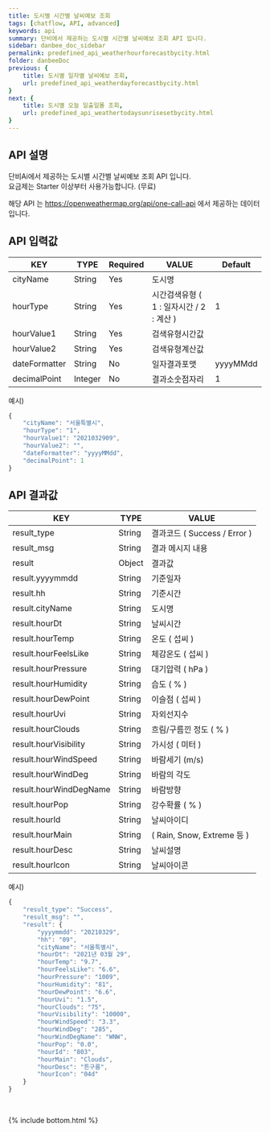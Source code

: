 ```yaml
---
title: 도시별 시간별 날씨예보 조회
tags: [chatflow, API, advanced]
keywords: api
summary: 단비에서 제공하는 도시별 시간별 날씨예보 조회 API 입니다.
sidebar: danbee_doc_sidebar
permalink: predefined_api_weatherhourforecastbycity.html
folder: danbeeDoc
previous: {
    title: 도시별 일자별 날씨예보 조회,
    url: predefined_api_weatherdayforecastbycity.html
}
next: {
    title: 도시별 오늘 일출일몰 조회,
    url: predefined_api_weathertodaysunrisesetbycity.html
}
---
```


## API 설명

단비Ai에서 제공하는 도시별 시간별 날씨예보 조회 API 입니다. <br>
요금제는 Starter 이상부터 사용가능합니다. (무료) <br>

해당 API 는 https://openweathermap.org/api/one-call-api 에서 제공하는 데이터입니다.

## API 입력값

| KEY | TYPE | Required | VALUE | Default |
|--------|--------|--------|--------|--------|
| cityName | String | Yes | 도시명 | |
| hourType | String | Yes | 시간검색유형 ( 1 : 일자시간 / 2 : 계산 ) | 1 |
| hourValue1 | String | Yes | 검색유형시간값 |  |
| hourValue2 | String | Yes | 검색유형계산값 |  |
| dateFormatter | String | No | 일자결과포맷 | yyyyMMdd |
| decimalPoint | Integer | No | 결과소숫점자리 | 1 |

예시)
```javascript
{
    "cityName": "서울특별시",
    "hourType": "1",
    "hourValue1": "2021032909",
    "hourValue2": "",
    "dateFormatter": "yyyyMMdd",
    "decimalPoint": 1
}
```

## API 결과값

| KEY | TYPE | VALUE |
|--------|--------|--------|
| result_type | String | 결과코드 ( Success / Error ) |
| result_msg | String | 결과 메시지 내용 |
| result | Object | 결과값 |
| result.yyyymmdd | String | 기준일자 |
| result.hh | String | 기준시간 |
| result.cityName | String | 도시명 |
| result.hourDt | String | 날씨시간 |
| result.hourTemp | String | 온도 ( 섭씨 ) |
| result.hourFeelsLike | String | 체감온도 ( 섭씨 ) |
| result.hourPressure | String | 대기압력 ( hPa ) |
| result.hourHumidity | String | 습도 ( % ) |
| result.hourDewPoint | String | 이슬점 ( 섭씨 ) |
| result.hourUvi | String | 자외선지수 |
| result.hourClouds | String | 흐림/구름낀 정도 ( % ) |
| result.hourVisibility | String | 가시성 ( 미터 ) |
| result.hourWindSpeed | String | 바람세기 (m/s) |
| result.hourWindDeg | String | 바람의 각도 |
| result.hourWindDegName | String | 바람방향 |
| result.hourPop | String | 강수확률 ( % ) |
| result.hourId | String | 날씨아이디 |
| result.hourMain | String | ( Rain, Snow, Extreme 등 ) |
| result.hourDesc | String | 날씨설명 |
| result.hourIcon | String | 날씨아이콘 |

예시)
```javascript
{
    "result_type": "Success",
    "result_msg": "",
    "result": {
        "yyyymmdd": "20210329",
        "hh": "09",
        "cityName": "서울특별시",
        "hourDt": "2021년 03월 29",
        "hourTemp": "9.7",
        "hourFeelsLike": "6.6",
        "hourPressure": "1009",
        "hourHumidity": "81",
        "hourDewPoint": "6.6",
        "hourUvi": "1.5",
        "hourClouds": "75",
        "hourVisibility": "10000",
        "hourWindSpeed": "3.3",
        "hourWindDeg": "285",
        "hourWindDegName": "WNW",
        "hourPop": "0.0",
        "hourId": "803",
        "hourMain": "Clouds",
        "hourDesc": "튼구름",
        "hourIcon": "04d"
    }
}
```

<br />

{% include bottom.html %}

